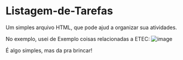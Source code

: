 # Listagem-de-Tarefas
Um simples arquivo HTML, que pode ajud a organizar sua atividades.

No exemplo, usei de Exemplo coisas relacionadas a ETEC:
![image](https://user-images.githubusercontent.com/69097449/106655216-d4c31380-6577-11eb-9eb4-0f2f845cd5cf.png)

É algo simples, mas da pra brincar!
